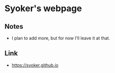 # Syoker's webpage

## Notes
- I plan to add more, but for now I'll leave it at that.

## Link
- https://syoker.github.io